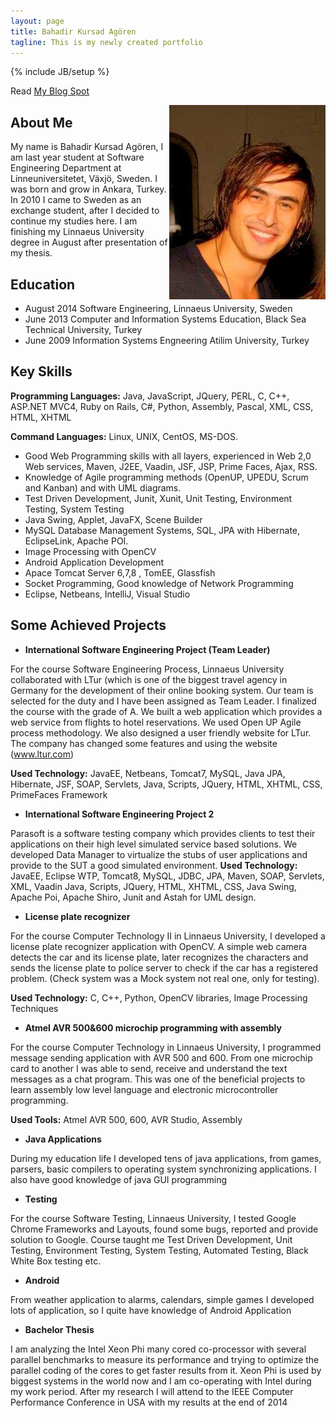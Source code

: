 ```yaml
---
layout: page
title: Bahadir Kursad Agören 
tagline: This is my newly created portfolio
---
```

{% include JB/setup %}

Read [My Blog Spot](http://publicabstract.blogspot.se)

<img style="float: right" src="/assets/foto.jpg" />

## About Me

My name is Bahadir Kursad Agören, I am last year student at Software Engineering Department at
Linneuniversitetet, Växjö, Sweden. I was born and grow in Ankara, Turkey. In 2010 I came to Sweden as an
exchange student, after I decided to continue my studies here. I am finishing my Linnaeus University degree in
August after presentation of my thesis.



## Education

+ August 2014 Software Engineering, Linnaeus University, Sweden
+ June   2013 Computer and Information Systems Education, Black Sea Technical University, Turkey
+ June   2009 Information Systems Engneering Atilim University, Turkey
  
## Key Skills

__Programming Languages:__ Java, JavaScript, JQuery, PERL, C, C++, ASP.NET MVC4, Ruby on Rails, C#, Python, Assembly, Pascal, XML, CSS, HTML, XHTML

__Command Languages:__ Linux, UNIX, CentOS, MS-DOS.

+ Good Web Programming skills with all layers, experienced in Web 2,0 Web services, Maven, J2EE, Vaadin, JSF,  JSP,  Prime Faces, Ajax, RSS.
+ Knowledge of Agile programming methods (OpenUP, UPEDU, Scrum and Kanban) and with UML diagrams.
+ Test Driven Development, Junit, Xunit, Unit Testing, Environment Testing, System Testing
+ Java Swing, Applet, JavaFX, Scene Builder
+ MySQL Database Management Systems, SQL, JPA with Hibernate, EclipseLink, Apache POI.
+ Image Processing with OpenCV
+ Android Application Development
+ Apace Tomcat Server 6,7,8 , TomEE, Glassfish
+ Socket Programming, Good knowledge of Network Programming
+ Eclipse, Netbeans, IntelliJ, Visual Studio

## Some Achieved Projects

+ __International Software Engineering Project (Team Leader)__

For the course Software Engineering Process, Linnaeus University collaborated with LTur (which is one of the biggest travel agency in Germany 
for the development of their online booking system. Our team is selected for the duty and I have been assigned as Team Leader. I 
finalized the course with the grade of A. 
We built a web application which provides a web service from flights to hotel reservations. We used Open UP Agile process methodology. We also
designed a user friendly website for LTur. The company has changed some features and using the website (www.ltur.com) 

__Used Technology:__ JavaEE, Netbeans, Tomcat7, MySQL, Java JPA, Hibernate, JSF, SOAP, Servlets, 
Java, Scripts, JQuery, HTML, XHTML, CSS, PrimeFaces Framework

+ __International Software Engineering Project 2__

Parasoft is a software testing company which provides clients to test their applications on their high level simulated service based solutions. We developed Data Manager to virtualize the stubs of user applications and provide to the SUT a good simulated environment. 
__Used Technology:__ JavaEE, Eclipse WTP, Tomcat8, MySQL, JDBC, JPA, Maven, SOAP, Servlets, XML, Vaadin Java, Scripts, JQuery, HTML, XHTML, CSS, Java Swing, Apache Poi, Apache Shiro, Junit and Astah for UML design.

+ __License plate recognizer__

For the course Computer Technology II in Linnaeus University, I developed a license plate recognizer application with OpenCV. A simple web camera detects the car and its license plate, later recognizes the characters and sends the license plate to police server to check if the car has a registered problem. (Check system was a Mock system not real one, only for testing). 

__Used Technology:__ C, C++, Python, OpenCV libraries, Image Processing Techniques

+ __Atmel AVR 500&600 microchip programming with assembly__

For the course Computer Technology in Linnaeus University, I programmed message sending application with AVR 500 and 600. From one microchip card to another I was able to send, receive and understand the text messages as a chat program. This was one of the beneficial projects to learn assembly low level language and electronic microcontroller programming.

__Used Tools:__ Atmel AVR 500, 600, AVR Studio, Assembly

+ __Java Applications__

During my education life I developed tens of java applications, from games, parsers, basic compilers
to operating system synchronizing applications. I also have good knowledge of java GUI programming

+ __Testing__

For the course Software Testing, Linnaeus University, I tested Google Chrome Frameworks and
Layouts, found some bugs, reported and provide solution to Google. Course taught me Test Driven
Development, Unit Testing, Environment Testing, System Testing, Automated Testing, Black White Box
testing etc.

+ __Android__

From weather application to alarms, calendars, simple games I developed lots of application, so I quite
have knowledge of Android Application

+ __Bachelor Thesis__

I am analyzing the Intel Xeon Phi many cored co-processor with several parallel benchmarks to measure its performance and trying to optimize the parallel coding of the cores to get faster results from it. Xeon Phi is used by biggest systems in the world now and I am co-operating with Intel during my work period. After my research I will attend to the IEEE Computer Performance Conference in USA with my results at the end of 2014
